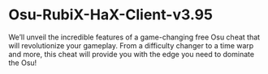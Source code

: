 # Osu-RubiX-HaX-Client-v3.95
We’ll unveil the incredible features of a game-changing free Osu cheat that will revolutionize your gameplay. From a difficulty changer to a time warp and more, this cheat will provide you with the edge you need to dominate the Osu!
